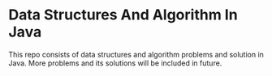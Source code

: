 # Data Structures And Algorithm In Java

This repo consists of data structures and algorithm problems and solution in Java. 
More problems and its solutions will be included in future.